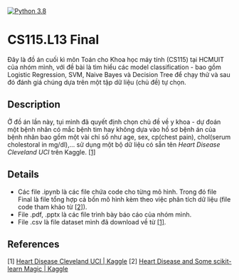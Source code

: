 [![Python 3.8](https://img.shields.io/badge/Python-3.8-3776AB)](https://www.python.org/downloads/release/python-380/)
# CS115.L13 Final
Đây là đồ án cuối kì môn Toán cho Khoa học máy tính (CS115) tại HCMUIT của nhóm mình, với đề bài là tìm hiểu các model classification - bao gồm Logistic Regression, SVM, Naive Bayes và Decision Tree để chạy thử và sau đó đánh giá chúng dựa trên một tập dữ liệu (chủ đề) tự chọn.
## Description
Ở đồ án lần này, tụi mình đã quyết định chọn chủ đề về y khoa - dự đoán một bệnh nhân có mắc bệnh tim hay không dựa vào hồ sơ bệnh án của bệnh nhân bao gồm một vài chỉ số như age, sex, cp(chest pain), chol(serum cholestoral in mg/dl),... sử dụng một bộ dữ liệu có sẵn tên _Heart Disease Cleveland UCI_ trên Kaggle. [[1]](#1)
## Details
* Các file .ipynb là các file chứa code cho từng mô hình. Trong đó file Final là file tổng hợp cả bốn mô hình kèm theo việc phân tích dữ liệu (file code tham khảo từ [[2]](#2)).
* File .pdf, .pptx là các file trình bày báo cáo của nhóm mình.
* File .csv là file dataset mình đã download về từ [[1]](#1).
## References
<a id="1">[1]</a> 
[Heart Disease Cleveland UCI | Kaggle](https://www.kaggle.com/cherngs/heart-disease-cleveland-uci)
<a id="2">[2]</a> 
[Heart Disease and Some scikit-learn Magic | Kaggle](https://www.kaggle.com/datafan07/heart-disease-and-some-scikit-learn-magic/comments)